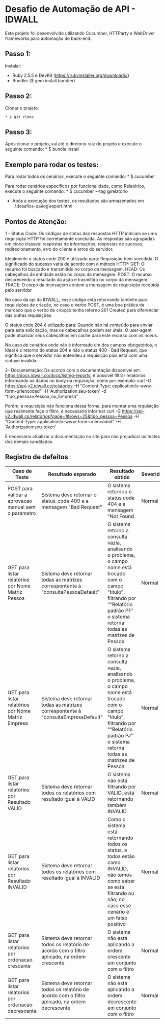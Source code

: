 # Desafio de Automação de API - IDWALL
Este projeto foi desenvolvido utilizando Cucumber, HTTParty e WebDriver frameworks para automação de back-end.

## Passo 1:

Instalar:
* Ruby 2.5.5 e DevKit (https://rubyinstaller.org/downloads/)
* Bundler ($ gem install bundler)

## Passo 2:
Clonar o projeto:

    * $ git clone

## Passo 3:
Após clonar o projeto, vai até o diretório raíz do projeto e execute o seguinte comando:
    * $ bundle install

## Exemplo para rodar os testes:
Para rodar todos os cenários, execute o seguinte comando:
    * $ cucumber

Para rodar cenários específicos por funcionalidade, como Relatórios, execute o seguinte comando:
    * $ cucumber --tag @relatorio

* Após a execução dos testes, os resultados são armazenados em ..\desafios-qa\log\report.html

## Pontos de Atenção:
1 - Status Code:
Os códigos de status das respostas HTTP indicam se uma requisição HTTP foi corretamente concluída. As respostas são agrupadas em cinco classes: respostas de informações, respostas de sucesso, redirecionamento, erro do cliente e erros do servidor.

Idealmente o status code 200 é utilizado para:
Requisição bem sucedida. O significado do sucesso varia de acordo com o método HTTP:
GET: O recurso foi buscado e transmitido no corpo da mensagem.
HEAD: Os cabeçalhos da entidade estão no corpo da mensagem.
POST: O recurso descrevendo o resultado da ação e trasmitido no corpo da mensagem.
TRACE: O corpo da mensagem contem a mensagem de requisição recebida pelo servidor

No caso da api da IDWALL, esse código está retornando também para requisições de criação, no caso o verbo POST, é uma boa prática de mercado que o verbo de criação tenha retorno 201 Created para diferenciar das outras requisições.

O status code 204 é utilizado para:
Quando não há conteúdo para enviar para esta solicitação, mas os cabeçalhos podem ser úteis. O user-agent pode atualizar seus cabeçalhos em cache para este recurso com os novos.

No caso de cenários onde não é informado um dos campos obrigatórios, o ideal é o retorno do status 204 e não o status 400 - Bad Request, que significa que o servidor não entendeu a requisição pois está com uma sintaxe inválida.

2- Documentação:
De acordo com a documentação disponível em: https://docs.idwall.co/docs/listing-reports, é possível filtrar relatórios informando os dados no body na requisição, como por exemplo:
curl -G https://api-v2.idwall.co/relatorios
-H "Content-Type: application/x-www-form-urlencoded"
-H 'Authorization:seu-token'
-d "tipo_pessoa=Pessoa_ou_Empresa"

Porém, a requisição não funciona dessa forma, para montar uma requisição que realmente faça o filtro, é necessario informar 
curl -G https://api-v2.idwall.co/relatorios?page=1&rows=25&tipo_pessoa=Pessoa
-H "Content-Type: application/x-www-form-urlencoded"
-H 'Authorization:seu-token'

É necessário atualizar a documentação no site para não prejudicar os testes dos demais canditados.

## Registro de defeitos
Caso de Teste | Resultado esperado | Resultado obtido | Severidade
------------- | ------------------ |----------------- |------------
POST para validar a aprovacao manual sem o parametro| Sistema deve retornar o status_code 400 e a mensagem "Bad Request"| O sistema retornou o status code 404 e a mensagem "Not Found| Normal
GET para listar relatórios por Nome Matriz Pessoa| Sistema deve retornar todas as matrizes correspontente à "consultaPessoaDefault"| O sistema retorno a consulta vazia, analisando o problema, o campo nome está trocado com o campo "título", filtrando por ""Relatório padrão PF" o sistema retorna todas as matrizes de Pessoa| Normal
GET para listar relatórios por Nome Matriz Empresa| Sistema deve retornar todas as matrizes correspontente à "consultaEmpresaDefault"| O sistema retorno a consulta vazia, analisando o problema, o campo nome está trocado com o campo "título", filtrando por ""Relatório padrão PJ" o sistema retorna todas as matrizes de Pessoa| Normal
GET para listar relatorios por Resultado VALID| Sistema deve retornar todos os relatórios com resultado igual à VALID| O sistema não está filtrando por VALID, está retornando também INVALID| Normal
GET para listar relatorios por Resultado INVALID| Sistema deve retornar todos os relatórios com resultado igual à INVALID| Como o sistema está retornando todos os status, e todos estão como INVALID, não temos como saber se está filtrando ou não, no caso esse cenário é um falso positivo| Normal
GET para listar relatorios por ordenacao crescente| Sistema deve retornar todos os relatório de acordo com o filtro aplicado, na ordem crescente| O sistema não está aplicando a ordem crescente em conjunto com o filtro| Normal
GET para listar relatorios por ordenacao decrescente| Sistema deve retornar todos os relatório de acordo com o filtro aplicado, na ordem decrescente| O sistema não está aplicando a ordem decrescente em conjunto com o filtro| Normal
